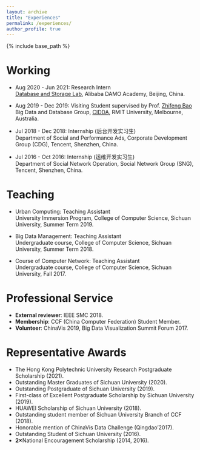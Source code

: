 ```yaml
---
layout: archive
title: "Experiences"
permalink: /experiences/
author_profile: true
---
```


{% include base_path %}

Working
======
* Aug 2020 - Jun 2021: Research Intern
  <br>
  <a href="https://damo.alibaba.com/labs/database-and-storage/" target="_blank">Database and Storage Lab</a>, Alibaba DAMO Academy, Beijing, China.
  
* Aug 2019 - Dec 2019: Visiting Student supervised by Prof. <a href="https://baozhifeng.net" target="_blank">Zhifeng Bao</a>
  <br>
  Big Data and Database Group, <a href="https://www.rmit.edu.au/research/centres-collaborations/centre-for-information-discovery-and-data-analytics" target="_blank">CIDDA</a>, RMIT University, Melbourne, Australia.

* Jul 2018 - Dec 2018: Internship (后台开发实习生)
  <br>
  Department of Social and Performance Ads, Corporate Development Group (CDG), Tencent, Shenzhen, China.

* Jul 2016 - Oct 2016: Internship (运维开发实习生)
  <br>
  Department of Social Network Operation, Social Network Group (SNG), Tencent, Shenzhen, China.

<!--* Fall 2015: Research Assistant
  * Github University
  * Duties included: Merging pull requests
  * Supervisor: Professor Hub-->
  
Teaching
======
* Urban Computing: Teaching Assistant
  <br>
  University Immersion Program, College of Computer Science, Sichuan University, Summer Term 2019.

* Big Data Management: Teaching Assistant
  <br>
  Undergraduate course, College of Computer Science, Sichuan University, Summer Term 2018.

* Course of Computer Network: Teaching Assistant
  <br>
  Undergraduate course, College of Computer Science, Sichuan University, Fall 2017.
  
Professional Service
======
* <b>External reviewer</b>: IEEE SMC 2018.
* <b>Membership</b>: CCF (China Computer Federation) Student Member.
* <b>Volunteer</b>: ChinaVis 2019, Big Data Visualization Summit Forum 2017.

Representative Awards
======
* The Hong Kong Polytechnic University Research Postgraduate Scholarship (2021).
* Outstanding Master Graduates of Sichuan University (2020).
* Outstanding Postgraduate of Sichuan University (2019).
* First-class of Excellent Postgraduate Scholarship by Sichuan University (2019).
* HUAWEI Scholarship of Sichuan University (2018).
* Outstanding student member of Sichuan University Branch of CCF (2018).
* Honorable mention of ChinaVis Data Challenge (Qingdao’2017).
* Outstanding Student of Sichuan University (2016).
* <b>2×</b>National Encouragement Scholarship (2014, 2016).
<!--* <b>2×</b>Third-class of Excellent Undergraduate Scholarship by SCU (9%) (2014, 2016).-->
<!--* Second Prize of Sichuan Regional Contest of 7th Lan Qiao Cup (2016).-->
